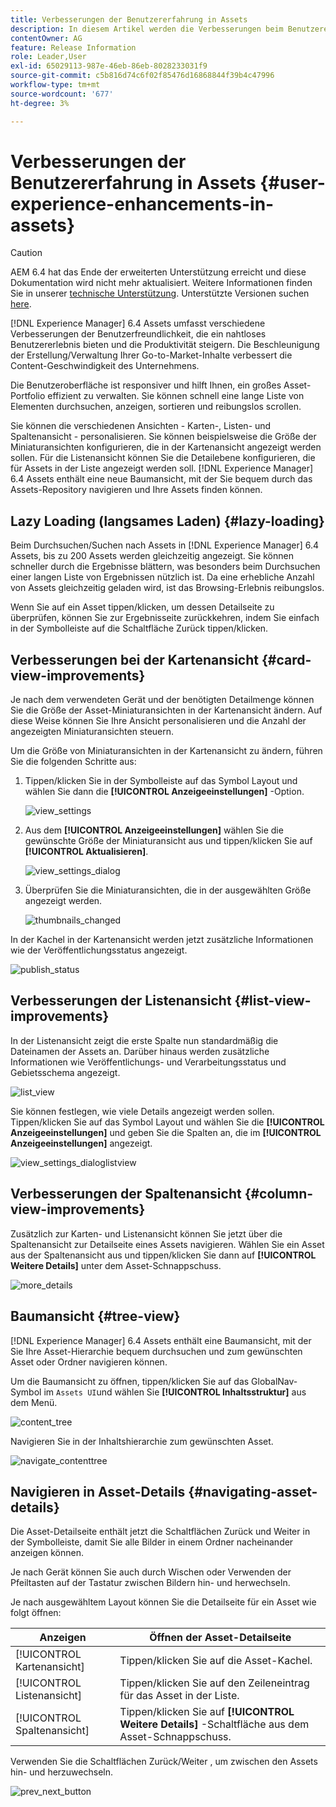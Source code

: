 ```yaml
---
title: Verbesserungen der Benutzererfahrung in Assets
description: In diesem Artikel werden die Verbesserungen beim Benutzererlebnis in [!DNL Experience Manager] 6.4 Assets.
contentOwner: AG
feature: Release Information
role: Leader,User
exl-id: 65029113-987e-46eb-86eb-8028233031f9
source-git-commit: c5b816d74c6f02f85476d16868844f39b4c47996
workflow-type: tm+mt
source-wordcount: '677'
ht-degree: 3%

---
```


# Verbesserungen der Benutzererfahrung in Assets {#user-experience-enhancements-in-assets}

>[!CAUTION]
>
>AEM 6.4 hat das Ende der erweiterten Unterstützung erreicht und diese Dokumentation wird nicht mehr aktualisiert. Weitere Informationen finden Sie in unserer [technische Unterstützung](https://helpx.adobe.com/de/support/programs/eol-matrix.html). Unterstützte Versionen suchen [here](https://experienceleague.adobe.com/docs/?lang=de).

[!DNL Experience Manager] 6.4 Assets umfasst verschiedene Verbesserungen der Benutzerfreundlichkeit, die ein nahtloses Benutzererlebnis bieten und die Produktivität steigern. Die Beschleunigung der Erstellung/Verwaltung Ihrer Go-to-Market-Inhalte verbessert die Content-Geschwindigkeit des Unternehmens.

Die Benutzeroberfläche ist responsiver und hilft Ihnen, ein großes Asset-Portfolio effizient zu verwalten. Sie können schnell eine lange Liste von Elementen durchsuchen, anzeigen, sortieren und reibungslos scrollen.

Sie können die verschiedenen Ansichten - Karten-, Listen- und Spaltenansicht - personalisieren. Sie können beispielsweise die Größe der Miniaturansichten konfigurieren, die in der Kartenansicht angezeigt werden sollen. Für die Listenansicht können Sie die Detailebene konfigurieren, die für Assets in der Liste angezeigt werden soll. [!DNL Experience Manager] 6.4 Assets enthält eine neue Baumansicht, mit der Sie bequem durch das Assets-Repository navigieren und Ihre Assets finden können.

## Lazy Loading (langsames Laden) {#lazy-loading}

Beim Durchsuchen/Suchen nach Assets in [!DNL Experience Manager] 6.4 Assets, bis zu 200 Assets werden gleichzeitig angezeigt. Sie können schneller durch die Ergebnisse blättern, was besonders beim Durchsuchen einer langen Liste von Ergebnissen nützlich ist. Da eine erhebliche Anzahl von Assets gleichzeitig geladen wird, ist das Browsing-Erlebnis reibungslos.

Wenn Sie auf ein Asset tippen/klicken, um dessen Detailseite zu überprüfen, können Sie zur Ergebnisseite zurückkehren, indem Sie einfach in der Symbolleiste auf die Schaltfläche Zurück tippen/klicken.

## Verbesserungen bei der Kartenansicht {#card-view-improvements}

Je nach dem verwendeten Gerät und der benötigten Detailmenge können Sie die Größe der Asset-Miniaturansichten in der Kartenansicht ändern. Auf diese Weise können Sie Ihre Ansicht personalisieren und die Anzahl der angezeigten Miniaturansichten steuern.

Um die Größe von Miniaturansichten in der Kartenansicht zu ändern, führen Sie die folgenden Schritte aus:

1. Tippen/klicken Sie in der Symbolleiste auf das Symbol Layout und wählen Sie dann die **[!UICONTROL Anzeigeeinstellungen]** -Option.

   ![view_settings](assets/view_settings.png)

1. Aus dem **[!UICONTROL Anzeigeeinstellungen]** wählen Sie die gewünschte Größe der Miniaturansicht aus und tippen/klicken Sie auf **[!UICONTROL Aktualisieren]**.

   ![view_settings_dialog](assets/view_settings_dialog.png)

1. Überprüfen Sie die Miniaturansichten, die in der ausgewählten Größe angezeigt werden.

   ![thumbnails_changed](assets/thumbnails_changed.png)

In der Kachel in der Kartenansicht werden jetzt zusätzliche Informationen wie der Veröffentlichungsstatus angezeigt.

![publish_status](assets/publish_status.png)

## Verbesserungen der Listenansicht {#list-view-improvements}

In der Listenansicht zeigt die erste Spalte nun standardmäßig die Dateinamen der Assets an. Darüber hinaus werden zusätzliche Informationen wie Veröffentlichungs- und Verarbeitungsstatus und Gebietsschema angezeigt.

![list_view](assets/list_view.png)

Sie können festlegen, wie viele Details angezeigt werden sollen. Tippen/klicken Sie auf das Symbol Layout und wählen Sie die **[!UICONTROL Anzeigeeinstellungen]** und geben Sie die Spalten an, die im **[!UICONTROL Anzeigeeinstellungen]** angezeigt.

![view_settings_dialoglistview](assets/view_settings_dialoglistview.png)

## Verbesserungen der Spaltenansicht {#column-view-improvements}

Zusätzlich zur Karten- und Listenansicht können Sie jetzt über die Spaltenansicht zur Detailseite eines Assets navigieren. Wählen Sie ein Asset aus der Spaltenansicht aus und tippen/klicken Sie dann auf **[!UICONTROL Weitere Details]** unter dem Asset-Schnappschuss.

![more_details](assets/more_details.png)

## Baumansicht {#tree-view}

[!DNL Experience Manager] 6.4 Assets enthält eine Baumansicht, mit der Sie Ihre Asset-Hierarchie bequem durchsuchen und zum gewünschten Asset oder Ordner navigieren können.

Um die Baumansicht zu öffnen, tippen/klicken Sie auf das GlobalNav-Symbol im `Assets UI`und wählen Sie **[!UICONTROL Inhaltsstruktur]** aus dem Menü.

![content_tree](assets/content_tree.png)

Navigieren Sie in der Inhaltshierarchie zum gewünschten Asset.

![navigate_contenttree](assets/navigate_contenttree.png)

## Navigieren in Asset-Details {#navigating-asset-details}

Die Asset-Detailseite enthält jetzt die Schaltflächen Zurück und Weiter in der Symbolleiste, damit Sie alle Bilder in einem Ordner nacheinander anzeigen können.

Je nach Gerät können Sie auch durch Wischen oder Verwenden der Pfeiltasten auf der Tastatur zwischen Bildern hin- und herwechseln.

Je nach ausgewähltem Layout können Sie die Detailseite für ein Asset wie folgt öffnen:

| **Anzeigen** | **Öffnen der Asset-Detailseite** |
|---|---|
| [!UICONTROL Kartenansicht] | Tippen/klicken Sie auf die Asset-Kachel. |
| [!UICONTROL Listenansicht] | Tippen/klicken Sie auf den Zeileneintrag für das Asset in der Liste. |
| [!UICONTROL Spaltenansicht] | Tippen/klicken Sie auf **[!UICONTROL Weitere Details]** -Schaltfläche aus dem Asset-Schnappschuss. |

Verwenden Sie die Schaltflächen Zurück/Weiter , um zwischen den Assets hin- und herzuwechseln.

![prev_next_button](assets/prev_next_buttons.png)
